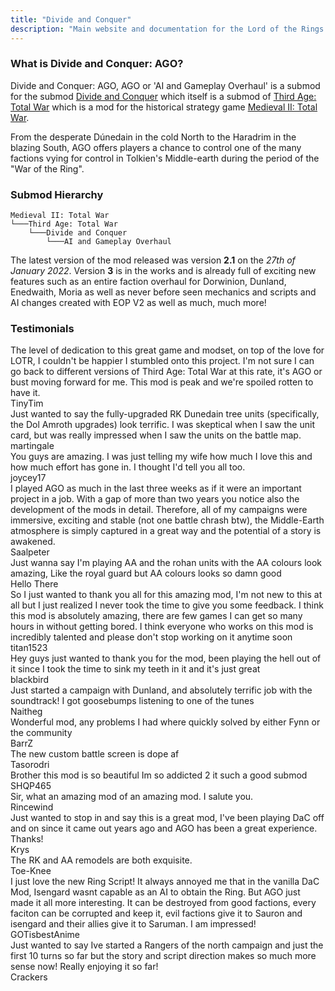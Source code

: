 ```yaml
---
title: "Divide and Conquer"
description: "Main website and documentation for the Lord of the Rings mod 'Divide and Conquer: AI and Gameplay Overhaul'. Includes a 3D model viewer, screenshot gallery, download/install instructions and a full feature set page."
---
```


### What is Divide and Conquer: AGO?
Divide and Conquer: AGO, AGO or 'AI and Gameplay Overhaul' is a submod for the submod [Divide and Conquer](https://www.moddb.com/mods/divide-and-conquer) which itself is a submod of [Third Age: Total War](https://www.moddb.com/mods/third-age-total-war) which is a mod for the historical strategy game [Medieval II: Total War](https://store.steampowered.com/app/4700/Total_War_MEDIEVAL_II__Definitive_Edition/).

From the desperate Dúnedain in the cold North to the Haradrim in the blazing South, AGO offers players a chance to control one of the many factions vying for control in Tolkien's Middle-earth during the period of the "War of the Ring".

### Submod Hierarchy
```
Medieval II: Total War
└───Third Age: Total War
    └───Divide and Conquer
        └───AI and Gameplay Overhaul
```
The latest version of the mod released was version **2.1** on the *27th of January 2022*. Version **3** is in the works and is already full of exciting new features such as an entire faction overhaul for Dorwinion, Dunland, Enedwaith, Moria as well as never before seen mechanics and scripts and AI changes created with EOP V2 as well as much, much more!

<div class="testimonials">

### Testimonials

<div class="speechbubble">
The level of dedication to this great game and modset, on top of the love for LOTR, I couldn't be happier I stumbled onto this project. I'm not sure I can go back to different versions of Third Age: Total War at this rate, it's AGO or bust moving forward for me. This mod is peak and we're spoiled rotten to have it. 
<div class="username">
TinyTim
</div>
</div>

<div class="speechbubble">
Just wanted to say the fully-upgraded RK Dunedain tree units (specifically, the Dol Amroth upgrades) look terrific. I was skeptical when I saw the unit card, but was really impressed when I saw the units on the battle map.
<div class="username">
martingale
</div>
</div>

<div class="speechbubble">
You guys are amazing. I was just telling my wife how much I love this and how much effort has gone in. I thought I'd tell you all too.
<div class="username">
joycey17
</div>
</div>

<div class="speechbubble">
I played AGO as much in the last three weeks as if it were an important project in a job. With a gap of more than two years you notice also the development of the mods in detail. Therefore, all of my campaigns were immersive, exciting and stable  (not one battle chrash btw), the Middle-Earth atmosphere is simply captured in a great way and the potential of a story is awakened.
<div class="username">
Saalpeter
</div>
</div>

<div class="speechbubble">
Just wanna say I'm playing AA and the rohan units with the AA colours look amazing, Like the royal guard but AA colours looks so damn good
<div class="username">
Hello There
</div>
</div>

<div class="speechbubble">
So I just wanted to thank you all for this amazing mod, I'm not new to this at all but I just realized I never took the time to give you some feedback. I think this mod is absolutely amazing, there are few games I can get so many hours in without getting bored. I think everyone who works on this mod is incredibly talented and please don't stop working on it anytime soon
<div class="username">
titan1523
</div>
</div>

<div class="speechbubble">
Hey guys  just wanted to thank you  for the mod, been playing the hell out of it since I took the time to sink my teeth in it and it's just great
<div class="username">
blackbird
</div>
</div>

<div class="speechbubble">
Just started a campaign with Dunland, and absolutely terrific job with the soundtrack! I got goosebumps listening to one of the tunes
<div class="username">
Naitheg
</div>
</div>

<div class="speechbubble">
Wonderful mod, any problems I had where quickly solved by either Fynn or the community
<div class="username">
BarrZ
</div>
</div>

<div class="speechbubble">
The new custom battle screen is dope af
<div class="username">
Tasorodri
</div>
</div>

<div class="speechbubble">
Brother this mod is so beautiful Im so addicted 2 it such a good submod
<div class="username">
SHQP465
</div>
</div>

<div class="speechbubble">
Sir, what an amazing mod of an amazing mod. I salute you.
<div class="username">
Rincewind
</div>
</div>

<div class="speechbubble">
Just wanted to stop in and say this is a great mod, I've been playing DaC off and on since it came out years ago and AGO has been a great experience. Thanks!
<div class="username">
Krys
</div>
</div>

<div class="speechbubble">
The RK and AA remodels are both exquisite.
<div class="username">
Toe-Knee
</div>
</div>

<div class="speechbubble">
I just love the new Ring Script! It always annoyed me that in the vanilla DaC Mod, Isengard wasnt capable as an AI to obtain the Ring. But AGO just made it all more interesting. It can be destroyed from good factions, every faciton can be corrupted and keep it, evil factions give it to Sauron and isengard and their allies give it to Saruman. I am impressed!
<div class="username">
GOTisbestAnime
</div>
</div>

<div class="speechbubble">
Just wanted to say Ive started a Rangers of the north campaign and just the first 10 turns so far but the story and script direction makes so much more sense now! Really enjoying it so far!
<div class="username">
Crackers
</div>
</div>

</div>